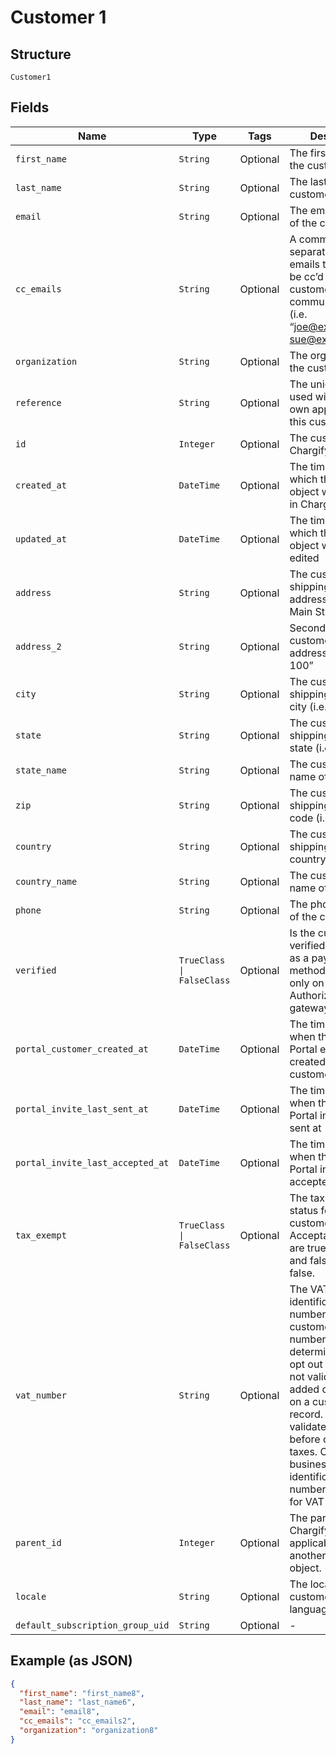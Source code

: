 
# Customer 1

## Structure

`Customer1`

## Fields

| Name | Type | Tags | Description |
|  --- | --- | --- | --- |
| `first_name` | `String` | Optional | The first name of the customer |
| `last_name` | `String` | Optional | The last name of the customer |
| `email` | `String` | Optional | The email address of the customer |
| `cc_emails` | `String` | Optional | A comma-separated list of emails that should be cc’d on all customer communications (i.e. “joe@example.com, sue@example.com”) |
| `organization` | `String` | Optional | The organization of the customer |
| `reference` | `String` | Optional | The unique identifier used within your own application for this customer |
| `id` | `Integer` | Optional | The customer ID in Chargify |
| `created_at` | `DateTime` | Optional | The timestamp in which the customer object was created in Chargify |
| `updated_at` | `DateTime` | Optional | The timestamp in which the customer object was last edited |
| `address` | `String` | Optional | The customer’s shipping street address (i.e. “123 Main St.”) |
| `address_2` | `String` | Optional | Second line of the customer’s shipping address i.e. “Apt. 100” |
| `city` | `String` | Optional | The customer’s shipping address city (i.e. “Boston”) |
| `state` | `String` | Optional | The customer’s shipping address state (i.e. “MA”) |
| `state_name` | `String` | Optional | The customer's full name of state |
| `zip` | `String` | Optional | The customer’s shipping address zip code (i.e. “12345”) |
| `country` | `String` | Optional | The customer shipping address country |
| `country_name` | `String` | Optional | The customer's full name of country |
| `phone` | `String` | Optional | The phone number of the customer |
| `verified` | `TrueClass \| FalseClass` | Optional | Is the customer verified to use ACH as a payment method. Available only on Authorize.Net gateway |
| `portal_customer_created_at` | `DateTime` | Optional | The timestamp of when the Billing Portal entry was created at for the customer |
| `portal_invite_last_sent_at` | `DateTime` | Optional | The timestamp of when the Billing Portal invite was last sent at |
| `portal_invite_last_accepted_at` | `DateTime` | Optional | The timestamp of when the Billing Portal invite was last accepted |
| `tax_exempt` | `TrueClass \| FalseClass` | Optional | The tax exempt status for the customer. Acceptable values are true or 1 for true and false or 0 for false. |
| `vat_number` | `String` | Optional | The VAT business identification number for the customer. This number is used to determine VAT tax opt out rules. It is not validated when added or updated on a customer record. Instead, it is validated via VIES before calculating taxes. Only valid business identification numbers will allow for VAT opt out. |
| `parent_id` | `Integer` | Optional | The parent ID in Chargify if applicable. Parent is another Customer object. |
| `locale` | `String` | Optional | The locale for the customer to identify language-region |
| `default_subscription_group_uid` | `String` | Optional | - |

## Example (as JSON)

```json
{
  "first_name": "first_name8",
  "last_name": "last_name6",
  "email": "email8",
  "cc_emails": "cc_emails2",
  "organization": "organization8"
}
```

